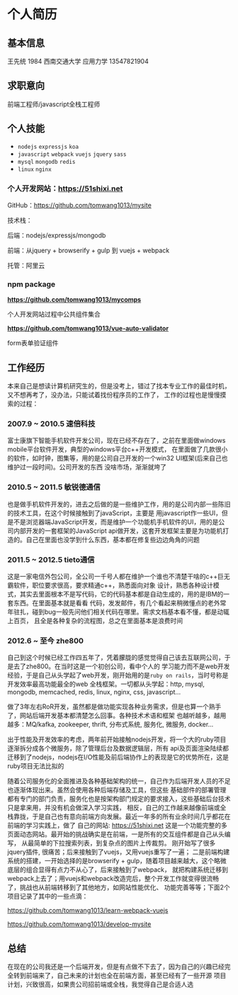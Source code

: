 # 个人简历

## 基本信息

王先统 1984 西南交通大学 应用力学 13547821904

## 求职意向

前端工程师/javascript全栈工程师

## 个人技能

* `nodejs` `expressjs` `koa`
* `javascript` `webpack` `vuejs` `jquery` `sass`
* `mysql` `mongodb` `redis`
* `linux` `nginx`

### 个人开发网站：https://51shixi.net

GitHub：https://github.com/tomwang1013/mysite

技术栈：

后端：nodejs/expressjs/mongodb

前端：从jquery + browserify + gulp 到 vuejs + webpack

托管：阿里云

### npm package

**https://github.com/tomwang1013/mycomps**

个人开发网站过程中公共组件集合

**https://github.com/tomwang1013/vue-auto-validator**

form表单验证组件

## 工作经历

本来自己是想读计算机研究生的，但是没考上，错过了找本专业工作的最佳时机，又不想再考了，没办法，只能试着找份程序员的工作了，
工作的过程也是慢慢摸索的过程：

### 2007.9 ~ 2010.5 速倍科技
富士康旗下智能手机软件开发公司，现在已经不存在了，之前在里面做windows mobile平台软件开发，典型的windows平台c++开发模式，
在里面做了几款很小的软件，如时钟，图集等，用的是公司自己开发的一个win32 UI框架(后来自己也维护过一段时间)。公司开发的东西
没啥市场，渐渐就垮了

### 2010.5 ~ 2011.5 敏锐德通信
也是做手机软件开发的，进去之后做的是一些维护工作，用的是公司内部一些陈旧的技术工具，在这个时候接触到了javaScript，主要是
用javascript作一些UI，但是不是浏览器端JavaScript开发，而是维护一个功能机手机软件的UI，用的是公司内部开发的一套框架的JavaScript
api做开发，这套开发框架主要是为功能机打造的。自己在里面也没学到什么东西，基本都在修复些边边角角的问题

### 2011.5 ~ 2012.5 tieto通信
这是一家电信外包公司，全公司一千号人都在维护一个谁也不清楚干啥的c++巨无霸软件，职位要求很高，要求精通c++，熟悉面向对象
设计，熟悉各种设计模式，其实去里面根本不是写代码，它的代码基本都是自动生成的，用的是IBM的一套东西。在里面基本就是看看
代码，发发邮件，有几个看起来稍微懂点的老外常年驻扎，碰到bug一般先问他们相关代码在哪里。需求文档基本看不懂，都是动辄上百页，
且全是各种复杂的流程图，总之在里面基本是浪费时间

### 2012.6 ~ 至今 zhe800
自己到这个时候已经工作四五年了，凭着朦胧的感觉觉得自己该去互联网公司，于是去了zhe800。在当时这是一个初创公司，看中个人的
学习能力而不是web开发经验，于是自己从头学起了web开发，刚开始用的是`ruby on rails`，当时号称是开发效率最高功能最全的web
全栈框架。一切都从头学起：http, mysql, mongodb, memcached, redis, linux, nginx, css, javascript...

做了3年左右RoR开发，虽然都是做功能实现各种业务需求，但是也算一个熟手了，网站后端开发基本都清楚怎么回事。各种技术术语和框架
也越听越多，越用越多：MQ/kafka, zookeeper, thrift, 分布式系统, 服务化, 微服务, docker...

出于性能及开发效率的考虑，两年前开始接触nodejs开发，将一个大的ruby项目逐渐拆分成各个微服务，除了管理后台及数据逻辑层，所有
api及页面渲染陆续都迁移到了nodejs，nodejs在I/O性能及前后端协作上的表现是它的优势所在，这是ruby项目无法比拟的

随着公司服务化的全面推进及各种基础架构的统一，自己作为后端开发人员的不足也逐渐体现出来。虽然会使用各种后端存储及工具，但这些
基础部件的部署管理都有专门的部门负责，服务化也是按架构部门规定的要求接入，这些基础后台技术只是拿来用，并没有机会做深入学习实践，
相反，自己的工作越来越像前端或全栈靠拢，于是自己也有意向前端方向发展。最近一年多的所有业余时间几乎都花在前端的学习实践上，做了
自己的网站: https://51shixi.net 这是一个功能完整的多页面动态网站。最开始的挑战确实是在前端，一是所有的交互组件都是自己从头编写，
从最简单的下拉搜索列表，到复杂点的图片上传裁剪。 刚开始写了很多jquery插件, 很痛苦；后来接触到了vuejs，又用vuejs重写了一遍；
二是前端构建系统的搭建，一开始选择的是browserify + gulp，随着项目越来越大，这个略微底层的组合显得有点力不从心了，后来接触到了webpack，
就把构建系统迁移到webpack上去了；用vuejs和webpack改造完后，整个开发工作就变得很流畅了，挑战也从前端转移到了其他地方，如网站性能优化、
功能完善等等；下面2个项目记录了其中的一些点滴：

https://github.com/tomwang1013/learn-webpack-vuejs

https://github.com/tomwang1013/develop-mysite

## 总结
在现在的公司我还是一个后端开发，但是有点做不下去了，因为自己的兴趣已经完全转到前端来了，自己未来的计划也全在前端方面，甚至已经有了一些开源
项目计划，兴致很高，如果贵公司招前端或全栈，我觉得自己是合适人选
